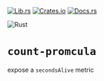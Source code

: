 [![Lib.rs](https://img.shields.io/badge/Lib.rs-*-84f)](https://lib.rs/crates/count-promcula)
[![Crates.io](https://img.shields.io/crates/v/count-promcula)](https://crates.io/crates/count-promcula)
[![Docs.rs](https://docs.rs/count-promcula/badge.svg)](https://docs.rs/count-promcula)

![Rust](https://github.com/olidacombe/count-promcula/actions/workflows/general.yml/badge.svg)

# `count-promcula`

<!-- cargo-rdme start -->

expose a `secondsAlive` metric

<!-- cargo-rdme end -->
